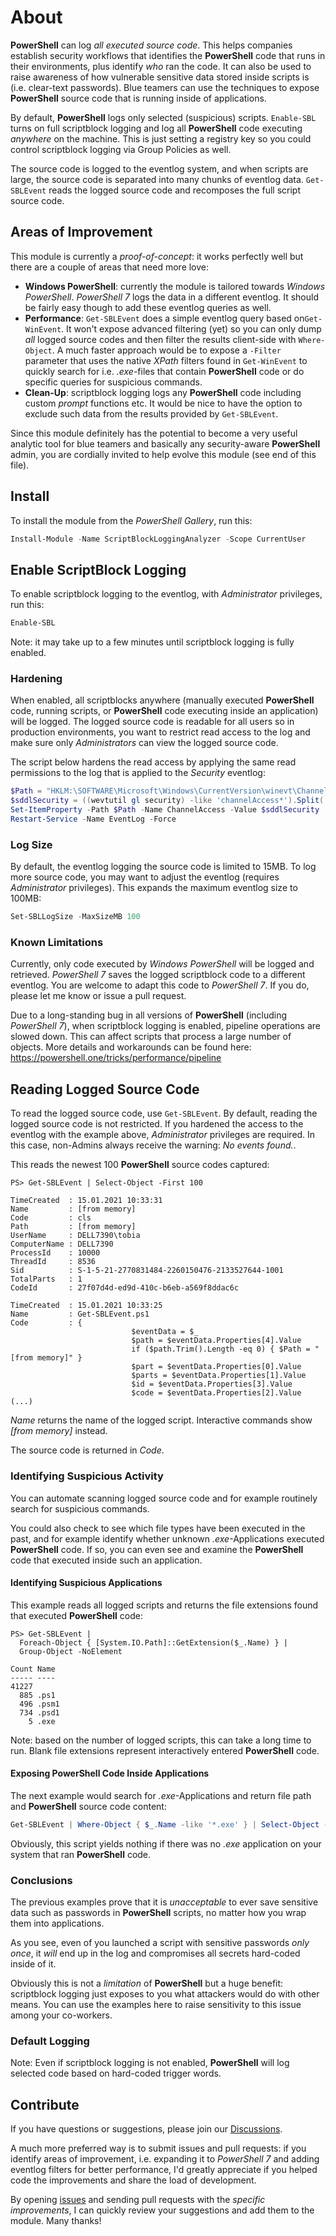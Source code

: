 # About

**PowerShell** can log *all executed source code*. This helps companies establish security workflows that identifies the **PowerShell** code that runs in their environments, plus identify *who* ran the code. It can also be used to raise awareness of how vulnerable sensitive data stored inside scripts is (i.e. clear-text passwords). Blue teamers can use the techniques to expose **PowerShell** source code that is running inside of applications.

By default, **PowerShell** logs only selected (suspicious) scripts. `Enable-SBL` turns on full scriptblock logging and log all **PowerShell** code executing *anywhere* on the machine. This is just setting a registry key so you could control scriptblock logging via Group Policies as well.

The source code is logged to the eventlog system, and when scripts are large, the source code is separated into many chunks of eventlog data. `Get-SBLEvent` reads the logged source code and recomposes the full script source code.


## Areas of Improvement
This module is currently a *proof-of-concept*: it works perfectly well but there are a couple of areas that need more love:

- **Windows PowerShell**: currently the module is tailored towards *Windows PowerShell*. *PowerShell 7* logs the data in a different eventlog. It should be fairly easy though to add these eventlog queries as well.
- **Performance**: `Get-SBLEvent` does a simple eventlog query based on`Get-WinEvent`. It won't expose advanced filtering (yet) so you can only dump *all* logged source codes and then filter the results client-side with `Where-Object`. A much faster approach would be to expose a `-Filter` parameter that uses the native *XPath* filters found in `Get-WinEvent` to quickly search for i.e. *.exe*-files that contain **PowerShell** code or do specific queries for suspicious commands.
- **Clean-Up**: scriptblock logging logs any **PowerShell** code including custom *prompt* functions etc. It would be nice to have the option to exclude such data from the results provided by `Get-SBLEvent`.

Since this module definitely has the potential to become a very useful analytic tool for blue teamers and basically any security-aware **PowerShell** admin, you are cordially invited to help evolve this module (see end of this file).

## Install

To install the module from the *PowerShell Gallery*, run this:

```powershell
Install-Module -Name ScriptBlockLoggingAnalyzer -Scope CurrentUser
```

## Enable ScriptBlock Logging

To enable scriptblock logging to the eventlog, with *Administrator* privileges, run this:

```powershell
Enable-SBL
```

Note: it may take up to a few minutes until scriptblock logging is fully enabled.

### Hardening

When enabled, all scriptblocks anywhere (manually executed **PowerShell** code, running scripts, or **PowerShell** code executing inside an application) will be logged. The logged source code is readable for all users so in production environments, you want to restrict read access to the log and make sure only *Administrators* can view the logged source code.

The script below hardens the read access by applying the same read permissions to the log that is applied to the *Security* eventlog:

```powershell
$Path = "HKLM:\SOFTWARE\Microsoft\Windows\CurrentVersion\winevt\Channels\Microsoft-Windows-PowerShell/Operational"
$sddlSecurity = ((wevtutil gl security) -like 'channelAccess*').Split(' ')[-1]
Set-ItemProperty -Path $Path -Name ChannelAccess -Value $sddlSecurity
Restart-Service -Name EventLog -Force
```

### Log Size

By default, the eventlog logging the source code is limited to 15MB. To log more source code, you may want to adjust the eventlog (requires *Administrator* privileges). This expands the maximum eventlog size to 100MB:

```powershell
Set-SBLLogSize -MaxSizeMB 100
```


### Known Limitations

Currently, only code executed by *Windows PowerShell* will be logged and retrieved. *PowerShell 7* saves the logged scriptblock code to a different eventlog. You are welcome to adapt this code to *PowerShell 7*. If you do, please let me know or issue a pull request.

Due to a long-standing bug in all versions of **PowerShell** (including *PowerShell 7*), when scriptblock logging is enabled, pipeline operations are slowed down. This can affect scripts that process a large number of objects. More details and workarounds can be found here: https://powershell.one/tricks/performance/pipeline

## Reading Logged Source Code

To read the logged source code, use `Get-SBLEvent`.  By default, reading the logged source code is not restricted. If you hardened the access to the eventlog with the example above, *Administrator* privileges are required. In this case, non-Admins always receive the warning: *No events found.*.

This reads the newest 100 **PowerShell** source codes captured:

```
PS> Get-SBLEvent | Select-Object -First 100

TimeCreated  : 15.01.2021 10:33:31
Name         : [from memory]
Code         : cls
Path         : [from memory]
UserName     : DELL7390\tobia
ComputerName : DELL7390
ProcessId    : 10000
ThreadId     : 8536
Sid          : S-1-5-21-2770831484-2260150476-2133527644-1001
TotalParts   : 1
CodeId       : 27f07d4d-ed9d-410c-b6eb-a569f8ddac6c

TimeCreated  : 15.01.2021 10:33:25
Name         : Get-SBLEvent.ps1
Code         : {
                           $eventData = $_
                           $path = $eventData.Properties[4].Value
                           if ($path.Trim().Length -eq 0) { $Path = "[from memory]" }
                           $part = $eventData.Properties[0].Value
                           $parts = $eventData.Properties[1].Value
                           $id = $eventData.Properties[3].Value
                           $code = $eventData.Properties[2].Value
(...)
```

*Name* returns the name of the logged script. Interactive commands show *\[from memory\]* instead.

The source code is returned in *Code*.

### Identifying Suspicious Activity

You can automate scanning logged source code and for example routinely search for suspicious commands. 

You could also check to see which file types have been executed in the past, and for example identify whether unknown *.exe*-Applications executed **PowerShell** code. If so, you can even see and examine the **PowerShell** code that executed inside such an application. 

#### Identifying Suspicious Applications

This example reads all logged scripts and returns the file extensions found that executed **PowerShell** code:

```
PS> Get-SBLEvent | 
  Foreach-Object { [System.IO.Path]::GetExtension($_.Name) } | 
  Group-Object -NoElement

Count Name
----- ----
41227
  885 .ps1
  496 .psm1
  734 .psd1
    5 .exe
```
Note: based on the number of logged scripts, this can take a long time to run.
Blank file extensions represent interactively entered **PowerShell** code.

#### Exposing PowerShell Code Inside Applications

The next example would search for *.exe*-Applications and return file path and **PowerShell** source code content:

```powershell
Get-SBLEvent | Where-Object { $_.Name -like '*.exe' } | Select-Object -Property Path, Code
```

Obviously, this script yields nothing if there was no *.exe* application on your system that ran **PowerShell** code.

### Conclusions

The previous examples prove that it is *unacceptable* to ever save sensitive data such as passwords in **PowerShell** scripts, no matter how you wrap them into applications. 

As you see, even of you launched a script with sensitive passwords *only once*, it *will* end up in the log and compromises all secrets hard-coded inside of it.

Obviously this is not a *limitation* of **PowerShell** but a huge benefit: scriptblock logging just exposes to you what attackers would do with other means. You can use the examples here to raise sensitivity to this issue among your co-workers.

### Default Logging

Note: Even if scriptblock logging is not enabled, **PowerShell** will log selected code based on hard-coded trigger words.

## Contribute

If you have questions or suggestions, please join our [Discussions](https://github.com/TobiasPSP/Modules.ScriptBlockLoggingAnalyzer/discussions).

A much more preferred way is to submit issues and pull requests: if you identify areas of improvement, i.e. expanding it to *PowerShell 7* and adding eventlog filters for better performance, I'd greatly appreciate if you helped code the improvements and share the load of development.

By opening [issues](https://github.com/TobiasPSP/Modules.ScriptBlockLoggingAnalyzer/issues/new/choose) and sending pull requests with the *specific improvements*, I can quickly review your suggestions and add them to the module. Many thanks!

